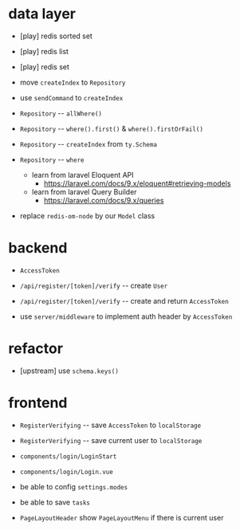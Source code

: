 # data layer

- [play] redis sorted set
- [play] redis list
- [play] redis set

- move `createIndex` to `Repository`
- use `sendCommand` to `createIndex`

- `Repository` -- `allWhere()`

- `Repository` -- `where().first()` & `where().firstOrFail()`

- `Repository` -- `createIndex` from `ty.Schema`

- `Repository` -- `where`

  - learn from laravel Eloquent API
    - https://laravel.com/docs/9.x/eloquent#retrieving-models
  - learn from laravel Query Builder
    - https://laravel.com/docs/9.x/queries

- replace `redis-om-node` by our `Model` class

# backend

- `AccessToken`

- `/api/register/[token]/verify` -- create `User`
- `/api/register/[token]/verify` -- create and return `AccessToken`

- use `server/middleware` to implement auth header by `AccessToken`

# refactor

- [upstream] use `schema.keys()`

# frontend

- `RegisterVerifying` -- save `AccessToken` to `localStorage`
- `RegisterVerifying` -- save current user to `localStorage`

- `components/login/LoginStart`
- `components/login/Login.vue`

- be able to config `settings.modes`

- be able to save `tasks`

- `PageLayoutHeader` show `PageLayoutMenu` if there is current user
